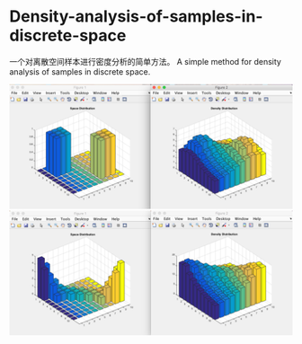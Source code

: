 # Density-analysis-of-samples-in-discrete-space
一个对离散空间样本进行密度分析的简单方法。
A simple method for density analysis of samples in discrete space.
<div align="center"><img src=https://raw.githubusercontent.com/Thelordofdream/Density-analysis-of-samples-in-discrete-space/master/Example1.png onload='this.width=279'/></div>
<div align="center"><img src=https://raw.githubusercontent.com/Thelordofdream/Density-analysis-of-samples-in-discrete-space/master/Example2.png onload='this.width=279'/></div>